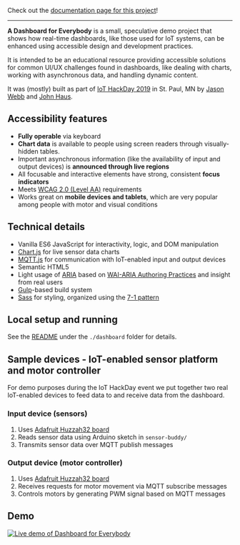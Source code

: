 Check out the [documentation page for this project](https://jasonwebb.github.io/dashboard-for-everybody/)!

---

**A Dashboard for Everybody** is a small, speculative demo project that shows how real-time dashboards, like those used for IoT systems, can be enhanced using accessible design and development practices.

It is intended to be an educational resource providing accessible solutions for common UI/UX challenges found in dashboards, like dealing with charts, working with asynchronous data, and handling dynamic content.

It was (mostly) built as part of [IoT HackDay 2019](https://www.meetup.com/iotfuse/events/264780943/) in St. Paul, MN by [Jason Webb](https://www.linkedin.com/in/zenwebb/) and [John Haus](https://www.linkedin.com/in/johnhaus/).


## Accessibility features

* **Fully operable** via keyboard
* **Chart data** is available to people using screen readers through visually-hidden tables.
* Important asynchronous information (like the availability of input and output devices) is **announced through live regions**
* All focusable and interactive elements have strong, consistent **focus indicators**
* Meets [WCAG 2.0 (Level AA)](https://www.w3.org/TR/WCAG20/) requirements
* Works great on **mobile devices and tablets**, which are very popular among people with motor and visual conditions


## Technical details

* Vanilla ES6 JavaScript for interactivity, logic, and DOM manipulation
* [Chart.js](https://www.chartjs.org/) for live sensor data charts
* [MQTT.js](https://github.com/mqttjs/MQTT.js) for communication with IoT-enabled input and output devices
* Semantic HTML5
* Light usage of [ARIA](https://www.w3.org/TR/wai-aria-1.1/) based on [WAI-ARIA Authoring Practices](https://www.w3.org/TR/wai-aria-practices-1.1/) and insight from real users
* [Gulp](https://gulpjs.com/)-based build system
* [Sass](https://sass-lang.com/) for styling, organized using the [7-1 pattern](https://sass-guidelin.es/#the-7-1-pattern)


## Local setup and running

See the [README](https://github.com/jasonwebb/dashboard-for-everybody/blob/master/dashboard/README.md) under the `./dashboard` folder for details.


## Sample devices - IoT-enabled sensor platform and motor controller
For demo purposes during the IoT HackDay event we put together two real IoT-enabled devices to feed data to and receive data from the dashboard.

### Input device (sensors)

1. Uses [Adafruit Huzzah32 board](https://learn.adafruit.com/adafruit-huzzah32-esp32-feather)
2. Reads sensor data using Arduino sketch in `sensor-buddy/`
3. Transmits sensor data over MQTT publish messages

### Output device (motor controller)

1. Uses [Adafruit Huzzah32 board](https://learn.adafruit.com/adafruit-huzzah32-esp32-feather)
2. Receives requests for motor movement via MQTT subscribe messages
3. Controls motors by generating PWM signal based on MQTT messages

## Demo

[![Live demo of Dashboard for Everybody](http://img.youtube.com/vi/i7LSeKJyNso/0.jpg)](https://www.youtube.com/watch?v=i7LSeKJyNso "Live demo of Dashboard for Everybody")
